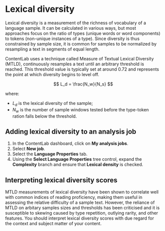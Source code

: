 # Lexical diversity

Lexical diversity is a measurement of the richness of vocabulary of a language sample. It can be calculated in various ways, but most approaches focus on the ratio of types (unique words or word components) to tokens (non-unique instances of a type). Since diversity is thus constrained by sample size, it is common for samples to be normalized by resampling a text in segments of equal length.

ContentLab uses a technique called Measure of Textual Lexical Diversity (MTLD), continuously resamples a text until an arbitrary threshold is reached. This threshold value is typically set at around 0.72 and represents the point at which diversity begins to level off.

$$
L_d = \frac{N_w}{N_s} 
$$

where:

- $L_d$ is the lexical diversity of the sample;
- $N_w$ is the number of sample windows tested before the type-token ration falls below the threshold.


## Adding lexical diversity to an analysis job

1. In the ContentLab dashboard, click on **My analysis jobs**.
2. Select **New job**.
3. Select the **Language Properties** tab.
4. Using the **Select Language Properties** tree control, expand the **Complexity** branch and ensure that **Lexical density** is checked.

## Interpreting lexical diversity scores

MTLD measurements of lexical diversity have been shown to correlate well with common indices of reading proficiency, making them useful in assessing the relative difficulty of a sample text. However, the reliance of MTLD on arbitary samples sizes and thresholds has been criticised and it is susceptible to skewing caused by type repetition, outlying rarity, and other features. You should interpret lexical diversity scores with due regard for the context and subject matter of your content.